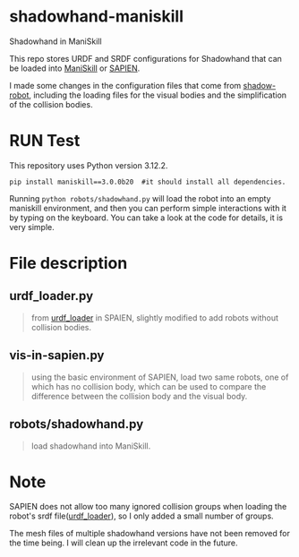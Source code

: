 # shadowhand-maniskill
Shadowhand in ManiSkill

This repo stores URDF and SRDF configurations for Shadowhand that can be loaded into [ManiSkill](https://github.com/haosulab/ManiSkill) or [SAPIEN](https://github.com/haosulab/SAPIEN). 

I made some changes in the configuration files that come from [shadow-robot](https://github.com/shadow-robot), including the loading files for the visual bodies and the simplification of the collision bodies. 

# RUN Test
This repository uses Python version 3.12.2.
```
pip install maniskill==3.0.0b20  #it should install all dependencies.
```
Running `python robots/shadowhand.py` will load the robot into an empty maniskill environment, and then you can perform simple interactions with it by typing on the keyboard. You can take a look at the code for details, it is very simple. 


# File description 

## urdf_loader.py
> from [urdf_loader](https://github.com/haosulab/SAPIEN/blob/3.0.0dev/python/py_package/wrapper/urdf_loader.py) in SPAIEN, slightly modified to add robots without collision bodies.

## vis-in-sapien.py
> using the basic environment of SAPIEN, load two same robots, one of which has no collision body, which can be used to compare the difference between the collision body and the visual body.


## robots/shadowhand.py
> load shadowhand into ManiSkill.


# Note
SAPIEN does not allow too many ignored collision groups when loading the robot's srdf file([urdf_loader](https://github.com/haosulab/SAPIEN/blob/3.0.0dev/python/py_package/wrapper/urdf_loader.py#L589)), so I only added a small number of groups.

The mesh files of multiple shadowhand versions have not been removed for the time being. I will clean up the irrelevant code in the future.